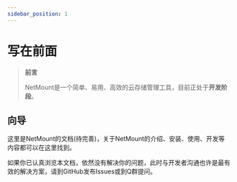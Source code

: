 ```yaml
---
sidebar_position: 1
---
```


# 写在前面
> **前言**
>
> NetMount是一个简单、易用、高效的云存储管理工具，目前正处于**开发阶段**。

## 向导

这里是NetMount的文档(待完善)，关于NetMount的介绍、安装、使用、开发等内容都可以在这里找到。

如果你已认真浏览本文档，依然没有解决你的问题，此时与开发者沟通也许是最有效的解决方案，请到GitHub发布Issues或到Q群提问。
